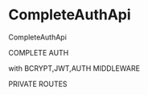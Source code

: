 # CompleteAuthApi
CompleteAuthApi


COMPLETE AUTH

with BCRYPT,JWT,AUTH MIDDLEWARE


PRIVATE ROUTES
